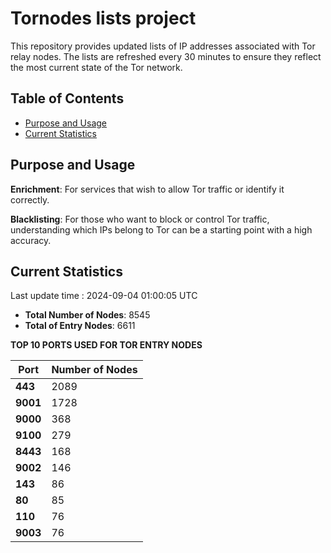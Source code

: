 # Tornodes lists project

This repository provides updated lists of IP addresses associated with Tor relay nodes. The lists are refreshed every 30 minutes to ensure they reflect the most current state of the Tor network.

## Table of Contents

- [Purpose and Usage](#purpose-and-usage)
- [Current Statistics](#current-statistics)


## Purpose and Usage

**Enrichment**: For services that wish to allow Tor traffic or identify it correctly.

**Blacklisting**: For those who want to block or control Tor traffic, understanding which IPs belong to Tor can be a starting point with a high accuracy.

## Current Statistics

Last update time : 2024-09-04 01:00:05 UTC

- **Total Number of Nodes**: 8545
- **Total of Entry Nodes**: 6611

**TOP 10 PORTS USED FOR TOR ENTRY NODES**

| **Port** | **Number of Nodes** |
|------|-----------------|
| **443**   | 2089  |
| **9001**   | 1728  |
| **9000**   | 368  |
| **9100**   | 279  |
| **8443**   | 168  |
| **9002**   | 146  |
| **143**   | 86  |
| **80**   | 85  |
| **110**   | 76  |
| **9003**   | 76  |

